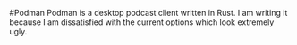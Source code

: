 #Podman
Podman is a desktop podcast client written in Rust. I am writing it because I am dissatisfied with the current options which look extremely ugly.
